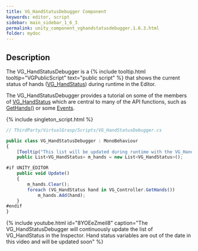 ```yaml
---
title: VG_HandStatusDebugger Component
keywords: editor, script
sidebar: main_sidebar_1_6_3
permalink: unity_component_vghandstatusdebugger.1.6.3.html
folder: mydoc
---
```


## Description

The VG_HandStatusDebugger is a {% include tooltip.html tooltip="VGPublicScript" text="public script" %} that shows the current status of hands ([VG_HandStatus](unity_component_vghandstatus.1.6.3.html)) during runtime in the Editor. 

The VG_HandStatusDebugger provides a tutorial on some of the members of [VG_HandStatus](unity_component_vghandstatus.1.6.3.html) which are central to many of the API functions, such as [GetHands()](virtualgrasp_unityapi.1.6.3.html#vg_controllergethands) or some [Events](virtualgrasp_unityapi.1.6.3.html#events).

{% include singleton_script.html %}

```js
// ThirdParty/VirtualGrasp/Scripts/VG_HandStatusDebugger.cs

public class VG_HandStatusDebugger : MonoBehaviour
{
    [Tooltip("This list will be updated during runtime with the VG_HandStatus of all hands.")]
    public List<VG_HandStatus> m_hands = new List<VG_HandStatus>();

#if UNITY_EDITOR
    public void Update()
    {
        m_hands.Clear();
        foreach (VG_HandStatus hand in VG_Controller.GetHands())
            m_hands.Add(hand);
    }
#endif
}
````

{% include youtube.html id="8YOEeZmeil8" caption="The VG_HandStatusDebugger will continuously update the list of VG_HandStatus in the Inspector. Hand status variables are out of the date in this video and will be updated soon" %}

